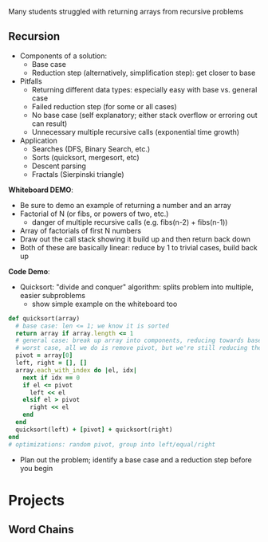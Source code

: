 Many students struggled with returning arrays from recursive problems

## Recursion
+ Components of a solution:
  + Base case
  + Reduction step (alternatively, simplification step): get closer to base
+ Pitfalls
  + Returning different data types: especially easy with base vs. general case
  + Failed reduction step (for some or all cases)
  + No base case (self explanatory; either stack overflow or erroring out can result)
  + Unnecessary multiple recursive calls (exponential time growth)
+ Application
  + Searches (DFS, Binary Search, etc.)
  + Sorts (quicksort, mergesort, etc)
  + Descent parsing
  + Fractals (Sierpinski triangle)

**Whiteboard DEMO**:
+  Be sure to demo an example of returning a number and an array
  + Factorial of N (or fibs, or powers of two, etc.)
    + danger of multiple recursive calls (e.g. fibs(n-2) + fibs(n-1))
  + Array of factorials of first N numbers
+  Draw out the call stack showing it build up and then return back down
+  Both of these are basically linear: reduce by 1 to trivial cases, build back up

**Code Demo**:
+ Quicksort: "divide and conquer" algorithm: splits problem into multiple,
  easier subproblems
  + show simple example on the whiteboard too
```ruby
def quicksort(array)
  # base case: len <= 1; we know it is sorted
  return array if array.length <= 1
  # general case: break up array into components, reducing towards base;
  # worst case, all we do is remove pivot, but we're still reducing the array
  pivot = array[0]
  left, right = [], []
  array.each_with_index do |el, idx|
    next if idx == 0
    if el <= pivot
      left << el
    elsif el > pivot
      right << el
    end
  end
  quicksort(left) + [pivot] + quicksort(right)
end
# optimizations: random pivot, group into left/equal/right
```
+ Plan out the problem; identify a base case and a reduction step before you begin

# Projects
## Word Chains
